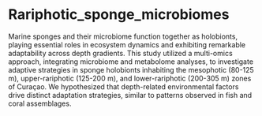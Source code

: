 # Rariphotic_sponge_microbiomes

Marine sponges and their microbiome function together as holobionts, playing essential roles in ecosystem dynamics and exhibiting remarkable adaptability across depth gradients. This study utilized a multi-omics approach, integrating microbiome and metabolome analyses, to investigate adaptive strategies in sponge holobionts inhabiting the mesophotic (80-125 m), upper-rariphotic (125-200 m), and lower-rariphotic (200-305 m) zones of Curaçao. We hypothesized that depth-related environmental factors drive distinct adaptation strategies, similar to patterns observed in fish and coral assemblages.

